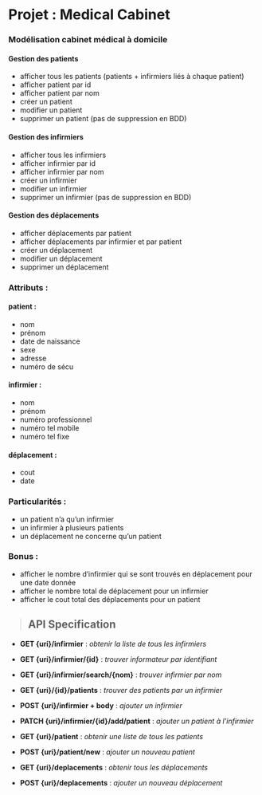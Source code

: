 # Projet : Medical Cabinet


### Modélisation cabinet médical à domicile
#### Gestion des patients
- afficher tous les patients (patients + infirmiers liés à chaque patient)
- afficher patient par id
- afficher patient par nom
- créer un patient
- modifier un patient
- supprimer un patient (pas de suppression en BDD)

#### Gestion des infirmiers
- afficher tous les infirmiers
- afficher infirmier par id
- afficher infirmier par nom
- créer un infirmier
- modifier un infirmier
- supprimer un infirmier (pas de suppression en BDD)

#### Gestion des déplacements
- afficher déplacements par patient
- afficher déplacements par infirmier et par patient
- créer un déplacement
- modifier un déplacement
- supprimer un déplacement

### Attributs :
#### patient :
- nom
- prénom
- date de naissance
- sexe
- adresse
- numéro de sécu

#### infirmier :
- nom
- prénom
- numéro professionnel
- numéro tel mobile
- numéro tel fixe

#### déplacement :
- cout
- date

### Particularités :
- un patient n’a qu’un infirmier
- un infirmier à plusieurs patients
- un déplacement ne concerne qu’un patient

### Bonus :
- afficher le nombre d’infirmier qui se sont trouvés en déplacement pour une date donnée
- afficher le nombre total de déplacement pour un infirmier
- afficher le cout total des déplacements pour un patient

> ## API Specification
- **GET {uri}/infirmier**			:		*obtenir la liste de tous les infirmiers*
- **GET {uri}/infirmier/{id}**		 	:	*trouver informateur par identifiant*
- **GET {uri}/infirmier/search/{nom}**	:	*trouver infirmier par nom*
- **GET {uri}/{id}/patients**			:	*trouver des patients par un infirmier*

- **POST {uri}/infirmier + body**	:		*ajouter un infirmier*

- **PATCH {uri}/infirmier/{id}/add/patient** :	*ajouter un patient à l'infirmier*



- **GET {uri}/patient**				:    *obtenir une liste de tous les patients*
- **POST {uri}/patient/new**		:	*ajouter un nouveau patient*

- **GET {uri}/deplacements**		:	*obtenir tous les déplacements*
- **POST {uri}/deplacements**		:	*ajouter un nouveau déplacement*